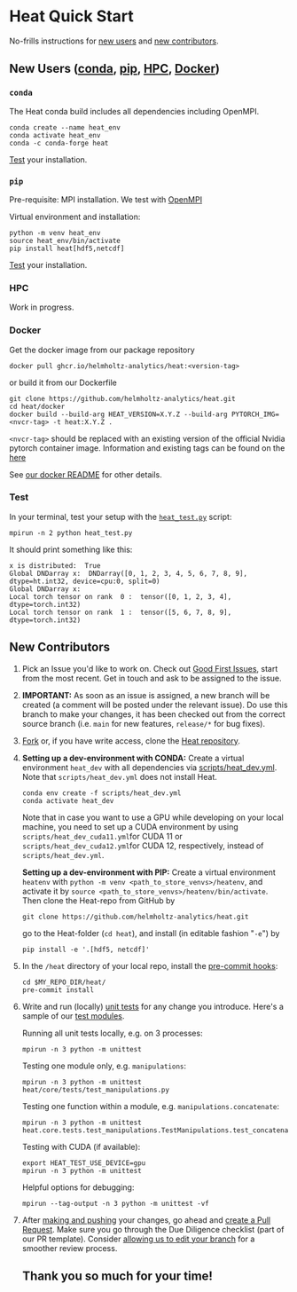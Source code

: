 # Heat Quick Start

No-frills instructions for [new users](#new-users-condaconda-pippip-hpchpc-dockerdocker) and [new contributors](#new-contributors).

## New Users ([conda](#conda), [pip](#pip), [HPC](#hpc), [Docker](#docker))

### `conda`

The Heat conda build includes all dependencies including OpenMPI.

```shell
conda create --name heat_env
conda activate heat_env
conda -c conda-forge heat
```

[Test](#test) your installation.

### `pip`

Pre-requisite: MPI installation. We test with [OpenMPI](https://docs.open-mpi.org/en/v5.0.x/installing-open-mpi/index.html)

Virtual environment and installation:

```
python -m venv heat_env
source heat_env/bin/activate
pip install heat[hdf5,netcdf]
```

[Test](#test) your installation.

### HPC
Work in progress.

### Docker

Get the docker image from our package repository

```
docker pull ghcr.io/helmholtz-analytics/heat:<version-tag>
```

or build it from our Dockerfile

```
git clone https://github.com/helmholtz-analytics/heat.git
cd heat/docker
docker build --build-arg HEAT_VERSION=X.Y.Z --build-arg PYTORCH_IMG=<nvcr-tag> -t heat:X.Y.Z .
```

`<nvcr-tag>` should be replaced with an existing version of the official Nvidia pytorch container image. Information and existing tags can be found on the [here](https://catalog.ngc.nvidia.com/orgs/nvidia/containers/pytorch)

See [our docker README](https://github.com/helmholtz-analytics/heat/tree/main/docker/README.md) for other details.

### Test

In your terminal, test your setup with the [`heat_test.py`](https://github.com/helmholtz-analytics/heat/blob/main/scripts/heat_test.py) script:

```
mpirun -n 2 python heat_test.py
```

It should print something like this:
```
x is distributed:  True
Global DNDarray x:  DNDarray([0, 1, 2, 3, 4, 5, 6, 7, 8, 9], dtype=ht.int32, device=cpu:0, split=0)
Global DNDarray x:
Local torch tensor on rank  0 :  tensor([0, 1, 2, 3, 4], dtype=torch.int32)
Local torch tensor on rank  1 :  tensor([5, 6, 7, 8, 9], dtype=torch.int32)
```

## New Contributors

1. Pick an Issue you'd like to work on. Check out [Good First Issues](https://github.com/helmholtz-analytics/heat/issues?q=is%3Aopen+is%3Aissue+label%3A%22good+first+issue%22), start from the most recent. Get in touch and ask to be assigned to the issue.

2. **IMPORTANT:** As soon as an issue is assigned, a new branch will be created (a comment will be posted under the relevant issue). Do use this branch to make your changes, it has been checked out from the correct source branch (i.e. `main` for new features, `release/*` for bug fixes).

3. [Fork](https://docs.github.com/en/get-started/quickstart/contributing-to-projects) or, if you have write access, clone the [Heat repository](https://github.com/helmholtz-analytics/heat).

4. **Setting up a dev-environment with CONDA:** Create a virtual environment `heat_dev` with all dependencies via [scripts/heat_dev.yml](https://github.com/helmholtz-analytics/heat/blob/main/scripts/heat_dev.yml). Note that `scripts/heat_dev.yml` does not install Heat.

    ```
    conda env create -f scripts/heat_dev.yml
    conda activate heat_dev
    ```
    Note that in case you want to use a GPU while developing on your local machine, you need to set up a CUDA environment by using `scripts/heat_dev_cuda11.yml`for CUDA 11 or `scripts/heat_dev_cuda12.yml`for CUDA 12, respectively, instead of `scripts/heat_dev.yml`.

    **Setting up a dev-environment with PIP:** Create a virtual environment `heatenv` with `python -m venv <path_to_store_venvs>/heatenv`, and activate it by `source <path_to_store_venvs>/heatenv/bin/activate`. Then clone the Heat-repo from GitHub by

    ```
    git clone https://github.com/helmholtz-analytics/heat.git
    ```

     go to the Heat-folder (`cd heat`), and install (in editable fashion "`-e`") by

    ```
    pip install -e '.[hdf5, netcdf]'
    ```

6. In the `/heat` directory of your local repo, install the [pre-commit hooks]( https://pre-commit.com/):

    ```
    cd $MY_REPO_DIR/heat/
    pre-commit install
    ```

7. Write and run (locally) [unit tests](https://docs.python.org/3/library/unittest.html) for any change you introduce. Here's a sample of our [test modules](https://github.com/helmholtz-analytics/heat/tree/main/heat/core/tests).

    Running all unit tests locally, e.g. on 3 processes:

    ```
    mpirun -n 3 python -m unittest
    ```

    Testing one module only, e.g. `manipulations`:

    ```
    mpirun -n 3 python -m unittest heat/core/tests/test_manipulations.py
    ```

    Testing one function within a module, e.g. `manipulations.concatenate`:

    ```
    mpirun -n 3 python -m unittest heat.core.tests.test_manipulations.TestManipulations.test_concatenate
    ```

    Testing with CUDA (if available):

    ```
    export HEAT_TEST_USE_DEVICE=gpu
    mpirun -n 3 python -m unittest
    ```

    Helpful options for debugging:

    ```
    mpirun --tag-output -n 3 python -m unittest -vf
    ```

8. After [making and pushing](https://docs.github.com/en/get-started/quickstart/contributing-to-projects#making-and-pushing-changes) your changes, go ahead and [create a Pull Request](https://docs.github.com/en/get-started/quickstart/contributing-to-projects#making-a-pull-request). Make sure you go through the Due Diligence checklist (part of our PR template). Consider [allowing us to edit your branch](https://docs.github.com/en/pull-requests/collaborating-with-pull-requests/working-with-forks/allowing-changes-to-a-pull-request-branch-created-from-a-fork#enabling-repository-maintainer-permissions-on-existing-pull-requests) for a smoother review process.

    ## Thank you so much for your time!
